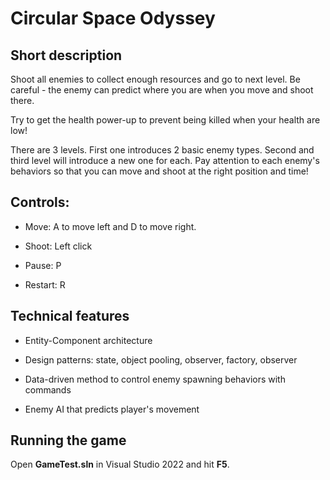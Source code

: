 # Circular Space Odyssey

## Short description
Shoot all enemies to collect enough resources and go to next level. Be careful - the enemy can predict where you are when you move and shoot there. 

Try to get the health power-up to prevent being killed when your health are low!

There are 3 levels. First one introduces 2 basic enemy types. Second and third level will introduce a new one for each. Pay attention to each enemy's behaviors so that you can move and shoot at the right position and time!

## Controls:
- Move: A to move left and D to move right.

- Shoot: Left click

- Pause: P

- Restart: R

## Technical features
- Entity-Component architecture

- Design patterns: state, object pooling, observer, factory, observer

- Data-driven method to control enemy spawning behaviors with commands

- Enemy AI that predicts player's movement

## Running the game
Open **GameTest.sln** in Visual Studio 2022 and hit **F5**.

